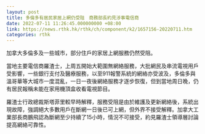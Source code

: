 ```yaml
---
layout: post
title: 多倫多有居民家居上網仍受阻　商務部長約見涉事電信商
date: 2022-07-11 11:26:45.000000000 +08:00
link: https://news.rthk.hk/rthk/ch/component/k2/1657156-20220711.htm
categories: rthk
---
```


加拿大多倫多及一些城市，部分住戶的家居上網服務仍然受阻。

當地主要電信商羅渣士，上周五開始大範圍無網絡服務，大批網民及串流電視用戶受影響，一些銀行支付及醫療服務，以至911報警系統的網絡亦受波及，多倫多與溫哥華等大城市一度混亂，一日一夜後網絡服務才逐步恢復，但到當地周日晚，仍有居民報稱未能在家用機頂盒收看電視節目。

羅渣士行政總裁斯塔菲里較早時解釋，服務受阻是由於維護及更新網絡後，系統出現故障，強調絕大多數用戶在斷網一日後已可上網，但外界不接受解釋。加拿大工業部長商鵬飛認為斷網至少持續了15小時，情況不可接受，約見羅渣士領導層討論提高網絡可靠性。
